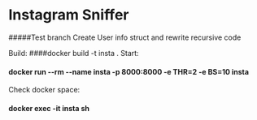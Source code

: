 # Instagram Sniffer

#####Test branch Create User info struct and rewrite recursive code

Build:
####docker build -t insta .
Start:
#### docker run --rm --name insta -p 8000:8000 -e THR=2 -e BS=10 insta

Check docker space:
#### docker exec -it insta sh